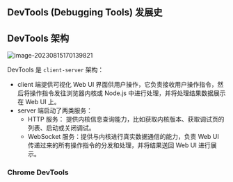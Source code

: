 

## DevTools (Debugging Tools) 发展史



## DevTools 架构

![image-20230815170139821](C:\Users\11547\AppData\Roaming\Typora\typora-user-images\image-20230815170139821.png)

DevTools 是 `client-server` 架构：

- client 端提供可视化 Web UI 界面供用户操作，它负责接收用户操作指令，然后将操作指令发往浏览器内核或 Node.js 中进行处理，并将处理结果数据展示在 Web UI 上。
- server 端启动了两类服务：
  - HTTP 服务： 提供内核信息查询能力，比如获取内核版本、获取调试页的列表、启动或关闭调试。
  - WebSocket 服务：提供与内核进行真实数据通信的能力，负责 Web UI 传递过来的所有操作指令的分发和处理，并将结果送回 Web UI 进行展示。

### Chrome DevTools

